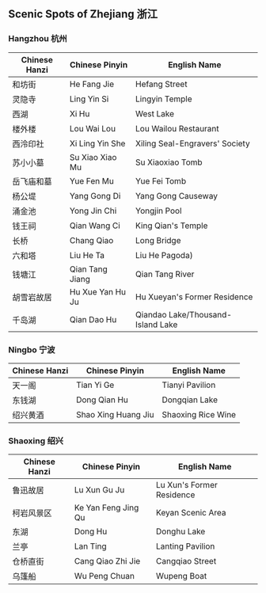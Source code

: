 ## Scenic Spots of Zhejiang 浙江

### Hangzhou 杭州

| Chinese Hanzi | Chinese Pinyin| English Name |
|-- |-- |--|
| 和坊街 | He Fang Jie| Hefang Street |
|灵隐寺| Ling Yin Si|  Lingyin Temple|
|西湖 |Xi Hu|West Lake|
|楼外楼 |Lou Wai Lou|Lou Wailou Restaurant|
|西泠印社 |Xi Ling Yin She|Xiling Seal-Engravers' Society|
|苏小小墓 |Su Xiao Xiao Mu| Su Xiaoxiao Tomb|
| 岳飞庙和墓 |Yue Fen Mu|Yue Fei Tomb|
|杨公堤 |Yang Gong Di|Yang Gong Causeway |
|涌金池 |Yong Jin Chi|Yongjin Pool |
|钱王祠 |Qian Wang Ci|King Qian's Temple |
|长桥 |Chang Qiao|Long Bridge|
|六和塔 |Liu He Ta|Liu He Pagoda)|
|钱塘江|Qian Tang Jiang|Qian Tang River|
|胡雪岩故居 |Hu Xue Yan Hu Ju|Hu Xueyan's Former Residence|
|千岛湖|Qian Dao Hu|Qiandao Lake/Thousand-Island Lake|


### Ningbo 宁波

| Chinese Hanzi | Chinese Pinyin| English Name |
|-- |-- |--|
|天一阁| Tian Yi Ge|Tianyi Pavilion |
|东钱湖|Dong Qian Hu|Dongqian Lake|
|绍兴黄酒|Shao Xing Huang Jiu|Shaoxing Rice Wine|



### Shaoxing 绍兴

| Chinese Hanzi | Chinese Pinyin| English Name |
|-- |-- |--|
| 鲁迅故居 | Lu Xun Gu Ju| Lu Xun's Former Residence|
|柯岩风景区|Ke Yan Feng Jing Qu| Keyan Scenic Area|
|东湖|Dong Hu|Donghu Lake|
|兰亭|Lan Ting|Lanting Pavilion|
|仓桥直街|Cang Qiao Zhi Jie|Cangqiao Street|
|乌篷船|Wu Peng Chuan|Wupeng Boat|
